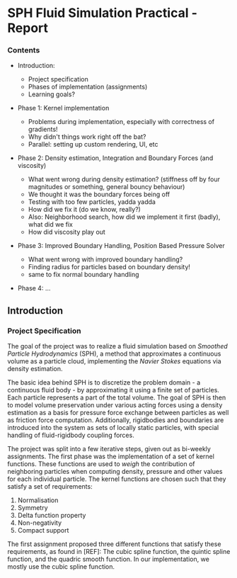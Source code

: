 # SPH Fluid Simulation Practical - Report


### Contents

* Introduction:
    - Project specification
    - Phases of implementation (assignments)
    - Learning goals?

* Phase 1: Kernel implementation
    - Problems during implementation, especially with correctness of gradients!
    - Why didn't things work right off the bat? 
    - Parallel: setting up custom rendering, UI, etc

* Phase 2: Density estimation, Integration and Boundary Forces (and viscosity)
    - What went wrong during density estimation? (stiffness off by four magnitudes or something, general bouncy behaviour)
    - We thought it was the boundary forces being off
    - Testing with too few particles, yadda yadda
    - How did we fix it (do we know, really?)
    - Also: Neighborhood search, how did we implement it first (badly), what did we fix
    - How did viscosity play out

* Phase 3: Improved Boundary Handling, Position Based Pressure Solver
    - What went wrong with improved boundary handling?
    - Finding radius for particles based on boundary density!
    - same to fix normal boundary handling

* Phase 4: ...



## Introduction

### Project Specification

The goal of the project was to realize a fluid simulation based on *Smoothed Particle Hydrodynamics* (SPH), a method that approximates a continuous volume as a particle cloud, implementing the *Navier Stokes* equations via density estimation.

The basic idea behind SPH is to discretize the problem domain - a continuous fluid body - by approximating it using a finite set of particles. Each particle represents a part of the total volume. The goal of SPH is then to model volume preservation under various acting forces using a density estimation as a basis for pressure force exchange between particles as well as friction force computation. Additionally, rigidbodies and boundaries are introduced into the system as sets of locally static particles, with special handling of fluid-rigidbody coupling forces. 

The project was split into a few iterative steps, given out as bi-weekly assignments.
The first phase was the implementation of a set of kernel functions. These functions are used to *weigh* the contribution of neighboring particles when computing density, pressure and other values for each individual particle. 
The kernel functions are chosen such that they satisfy a set of requirements:

1)  Normalisation
2)  Symmetry
3)  Delta function property
4)  Non-negativity
5)  Compact support

The first assignment proposed three different functions that satisfy these requirements, as found in [REF]: The cubic spline function, the quintic spline function, and the quadric smooth function.
In our implementation, we mostly use the cubic spline function.

